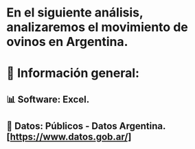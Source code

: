 # En el siguiente análisis, analizaremos el movimiento de ovinos en Argentina.
#  💽 Información general:
## 📊 Software: Excel.
## 📁 Datos: Públicos - Datos Argentina. [https://www.datos.gob.ar/]
